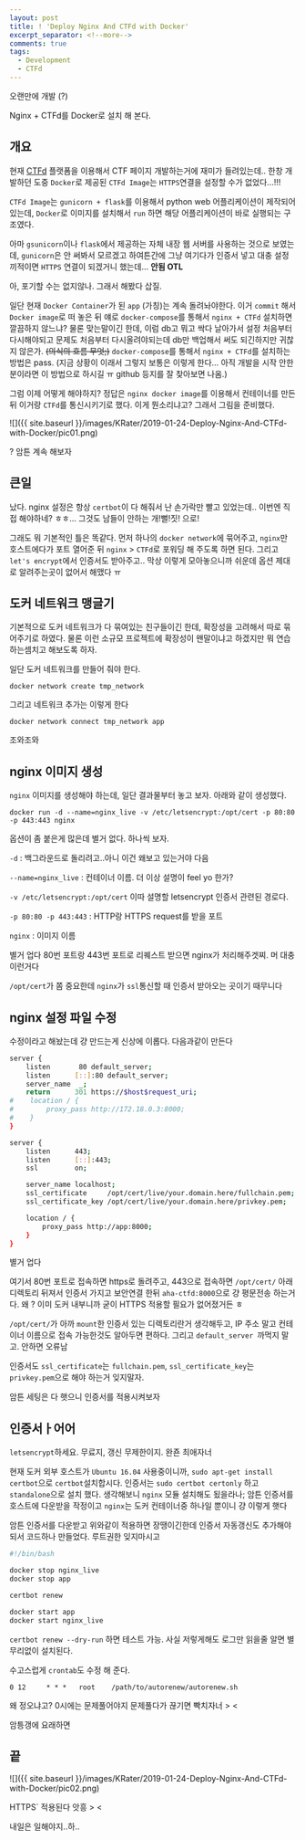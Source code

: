 ```yaml
---
layout: post
title: ! 'Deploy Nginx And CTFd with Docker'
excerpt_separator: <!--more-->
comments: true
tags:
  - Development
  - CTFd
---
```


오랜만에 개발 (?)

Nginx + CTFd를 Docker로 설치 해 본다.

<!--more-->

## 개요

현재 [CTFd](https://github.com/CTFd/CTFd) 플랫폼을 이용해서 CTF 페이지 개발하는거에 재미가 들려있는데.. 한창 개발하던 도중 `Docker`로 제공된 `CTFd Image`는 `HTTPS`연결을 설정할 수가 없었다...!!!

`CTFd Image`는 `gunicorn + flask`를 이용해서 python web 어플리케이션이 제작되어 있는데, `Docker`로 이미지를 설치해서 `run` 하면 해당 어플리케이션이 바로 실행되는 구조였다.

아마 `gsunicorn`이나 `flask`에서 제공하는 자체 내장 웹 서버를 사용하는 것으로 보였는데, `gunicorn`은 안 써봐서 모르겠고 하여튼간에 그냥 여기다가 인증서 넣고 대충 설정 끼적이면 `HTTPS` 연결이 되겠거니 했는데… **안됨 OTL**

아, 포기할 수는 없지않나. 그래서 해봤다 삽질.

일단 현재 `Docker Container`가 된 `app` (가칭)는 계속 돌려놔야한다. 이거 `commit` 해서 `Docker image`로 떠 놓은 뒤 얘로 `docker-compose`를 통해서 `nginx + CTFd` 설치하면 깔끔하지 않느냐? 물론 맞는말이긴 한데, 이럼 db고 뭐고 싹다 날아가서 설정 처음부터 다시해야되고 문제도 처음부터 다시올려야되는데 db만 백업해서 써도 되긴하지만 귀찮지 않은가. ~~(의식의 흐름 무엇;)~~ `docker-compose`를 통해서 `nginx + CTFd`를 설치하는 방법은 pass. (지금 상황이 이래서 그렇지 보통은 이렇게 한다… 아직 개발을 시작 안한 분이라면 이 방법으로 하시길 ㅠ github 등지를 잘 찾아보면 나옴.)

그럼 이제 어떻게 해야하지? 정답은 `nginx docker image`를 이용해서 컨테이너를 만든 뒤 이거랑 `CTFd`를 통신시키기로 했다. 이게 뭔소리냐고? 그래서 그림을 준비했다.

![]({{ site.baseurl }}/images/KRater/2019-01-24-Deploy-Nginx-And-CTFd-with-Docker/pic01.png)

? 암튼 계속 해보자

## 큰일

났다. nginx 설정은 항상 `certbot`이 다 해줘서 난 손가락만 빨고 있었는데.. 이번엔 직접 해야하네? ㅎㅎ… 그것도 남들이 안하는 개!뻘!짓! 으로!

그래도 뭐 기본적인 틀은 똑같다. 먼저 하나의 `docker network`에 묶어주고, `nginx`만 호스트에다가 포트 열어준 뒤 `nginx` > `CTFd`로 포워딩 해 주도록 하면 된다. 그리고 `let's encrypt`에서 인증서도 받아주고.. 막상 이렇게 모아놓으니까 쉬운데 옵션 제대로 알려주는곳이 없어서 해맸다 ㅠ

## 도커 네트워크 맹글기

기본적으로 도커 네트워크가 다 묶여있는 친구들이긴 한데, 확장성을 고려해서 따로 묶어주기로 하였다. 물론 이런 소규모 프로젝트에 확장성이 왠말이냐고 하겠지만 뭐 연습하는셈치고 해보도록 하자.

일단 도커 네트워크를 만들어 줘야 한다.

`docker network create tmp_network`

그리고 네트워크 추가는 이렇게 한다

`docker network connect tmp_network app`

조와조와

## nginx 이미지 생성

`nginx` 이미지를 생성해야 하는데, 일단 결과물부터 놓고 보자. 아래와 같이 생성했다.

`docker run -d --name=nginx_live -v /etc/letsencrypt:/opt/cert -p 80:80 -p 443:443 nginx`

옵션이 좀 붙은게 많은데 별거 없다. 하나씩 보자.

`-d` : 백그라운드로 돌리려고..아니 이건 왜보고 있는거야 다음

`--name=nginx_live` : 컨테이너 이름. 더 이상 설명이 feel yo 한가?

`-v /etc/letsencrypt:/opt/cert` 이따 설명할 letsencrypt 인증서 관련된 경로다.

`-p 80:80 -p 443:443` : HTTP랑 HTTPS request를 받을 포트

`nginx` : 이미지 이름

별거 업다 80번 포트랑 443번 포트로 리퀘스트 받으면 nginx가 처리해주겟찌. 머 대충 이런거다

`/opt/cert`가 쫌 중요한데 `nginx`가 `ssl`통신할 때 인증서 받아오는 곳이기 때무니다

## nginx 설정 파일 수정

수정이라고 해놨는데 걍 만드는게 신상에 이롭다. 다음과같이 만든다

```bash
server {
    listen       80 default_server;
    listen      [::]:80 default_server;
    server_name  _;
    return      301 https://$host$request_uri;
#    location / {
#        proxy_pass http://172.18.0.3:8000;
#    }
}

server {
    listen      443;
    listen      [::]:443;
    ssl         on;

    server_name localhost;
    ssl_certificate     /opt/cert/live/your.domain.here/fullchain.pem;
    ssl_certificate_key /opt/cert/live/your.domain.here/privkey.pem;

    location / {
        proxy_pass http://app:8000;
    }
}
```

별거 업다

여기서 80번 포트로 접속하면 https로 돌려주고, 443으로 접속하면 `/opt/cert/` 아래 디렉토리 뒤져서 인증서 가지고 보안연결 한뒤 `aha-ctfd:8000`으로 걍 평문전송 하는거다. 왜 ? 이미 도커 내부니까 굳이 HTTPS 적용할 필요가 없어졌거든 ㅎ

`/opt/cert/`가 아까 `mount`한 인증서 있는 디렉토리란거 생각해두고, IP 주소 말고 컨테이너 이름으로 접속 가능한것도 알아두면 편하다. 그리고 `default_server `까먹지 말고. 안하면 오류남

인증서도 `ssl_certificate`는 `fullchain.pem`, `ssl_certificate_key`는 `privkey.pem`으로 해야 하는거 잊지말자.

암튼 세팅은 다 햇으니 인증서를 적용시켜보자

## 인증서ㅏ어어

`letsencrypt`하세요. 무료지, 갱신 무제한이지. 완죤 최애자너

현재 도커 외부 호스트가 `Ubuntu 16.04` 사용중이니까, `sudo apt-get install certbot`으로 `certbot`설치합시다. 인증서는 `sudo certbot certonly` 하고 `standalone`으로 설치 했다. 생각해보니 `nginx` 모듈 설치해도 됬을라나; 암튼 인증서를 호스트에 다운받을 작정이고 `nginx`는 도커 컨테이너중 하나일 뿐이니 걍 이렇게 햇다

암튼 인증서를 다운받고 위와같이 적용하면 장땡이긴한데 인증서 자동갱신도 추가해야되서 코드하나 만들었다. 루트권한 잊지마시고

```bash
#!/bin/bash

docker stop nginx_live
docker stop app

certbot renew

docker start app
docker start nginx_live
```

`certbot renew --dry-run` 하면 테스트 가능. 사실 저렇게해도 로그만 읽을줄 알면 별 무리없이 설치된다.

 수고스럽게 `crontab`도 수정 해 준다.

`0 12     * * *   root    /path/to/autorenew/autorenew.sh`

왜 정오냐고? 0시에는 문제풀어야지 문제풀다가 끊기면 빡치자너 > <

암틍갱에 요래하면

## 끝

![]({{ site.baseurl }}/images/KRater/2019-01-24-Deploy-Nginx-And-CTFd-with-Docker/pic02.png)

HTTPS` 적용된다 앗흥 > <

내일은 일해야지..하..

